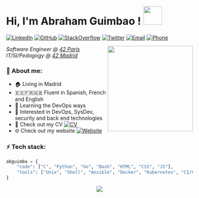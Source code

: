 <h1> Hi, I'm Abraham Guimbao ! <img 
src="https://media.giphy.com/media/ZgTRcH0SbiLV1wolnR/giphy.gif" width="50"></h1>

<p>
	<a href="https://www.linkedin.com/in/abraham-guimbao-parra"><img src="https://img.shields.io/badge/-LinkedIn-222222?style=flat-square&logo=Linkedin&logoColor=white&link=https://www.linkedin.com/in/abraham-guimbao-parra" alt="LinkedIn"></a>
	<a href="https://github.com/abguimba"><img src="https://img.shields.io/badge/-Github-222222?style=flat-square&logo=Github&logoColor=white&link=https://www.github.com/abguimba" alt="GitHub"></a>
	<a href="https://stackoverflow.com/users/10463714/abraham-guimbao"><img src="https://img.shields.io/badge/-StackOverflow-222222?style=flat-square&logo=StackOverflow&logoColor=white&link=https://stackoverflow.com/users/10463714/abraham-guimbao" alt="StackOverflow"></a>
	<a href="https://twitter.com/abguimba"><img src="https://img.shields.io/badge/-Twitter-222222?style=flat-square&logo=twitter&logoColor=white&link=https://twitter.com/abguimba/" alt="Twitter"></a> <a href="mailto:abrahamguimbao@gmail.com"><img src="https://img.shields.io/badge/-abrahamguimbao@gmail.com-c14438?style=flat-square&logo=Gmail&logoColor=white&link=mailto:abrahamguimbao@gmail.com" alt="Email"></a> <a href="tel:+33695656958"><img src="https://img.shields.io/badge/%E2%98%8E-0695656958-lightgrey.svg" alt="Phone"></a>
</p> 

<img align='right' src="https://media.giphy.com/media/oFvFtrhrmIFFe/giphy.gif" width="230">
<p><em>Software Engineer @ <a href="https://www.42.fr/">42 Paris</a><br>IT/SI/Pedagogy @ <a href="https://42madrid.com/">42 Madrid</a>
</em></p>

### 🧠 About me:

- 🏠 Living in Madrid
- 🇪🇸🇫🇷🇬🇧 Fluent in Spanish, French and English
- 🌱 Learning the DevOps ways
- 🔭 Interested in DevOps, SysDev, security and back end technologies
- 📄 Check out my CV <a href="https://abguimba.github.io/AbrahamGuimbaoCV.pdf"><img src="https://img.shields.io/badge/%F0%9F%93%84-AbrahamGuimbaoCV.pdf-green.svg" alt="CV"></a>
- 🌐 Check out my website <a href="https://abguimba.carrd.co"><img src="https://img.shields.io/badge/%F0%9F%8C%90-abguimba.carrd.co-green.svg" alt="Website"></a>

### ⚡️ Tech stack:

```python
abguimba = {
	"code": ["C", "Python", "Go", "Bash", "HTML", "CSS", "JS"],
	"tools": ["Unix", "Shell", "Ansible", "Docker", "Kubernetes", "CI/CD", "Jenkins", "AWS", "VCS", "Agile"],
}
```

<p align="center">
	<a href="https://www.codewars.com/users/abguimba"><img src="https://www.codewars.com/users/abguimba/badges/small"></a>
</p>

